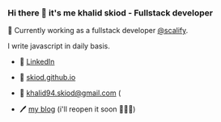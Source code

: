 ### Hi there 👋 it's me khalid skiod - Fullstack developer

🔭 Currently working as a fullstack developer [@scalify](https://www.scalify.com).

I write javascript in daily basis.

- 👔 [LinkedIn](https://www.linkedin.com/in/khalid-skiod-240214125/)

- 🚀 [skiod.github.io](https://skiod.github.io)

- 📧 [khalid94.skiod@gmail.com](mailto:khalid94.skiod@gmail.com) (

- 🖊️ [my blog](#) (i'll reopen it soon 👨🏻‍💻)

